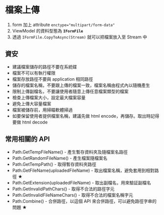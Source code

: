 # 檔案上傳

1. form 加上 attribute `enctype="multipart/form-data"`
1. ViewModel 的資料型態為 **`IFormFile`**
1. 透過 `IFormFile.CopyToAsync(Stream)` 就可以把檔案放入至 Stream 中

## 資安

- 建議檔案儲存的路徑不要在系統碟
- 檔案不可以有執行權限
- 檔案存放路徑不要與 application 相同路徑
- 儲存的檔案名稱，不要跟上傳的檔案一致，檔案名稱由程式內以隨機產生
- 限制上傳副檔名，不要讓使用者隨意上傳任意檔案類型的檔案
- 檢查上傳檔案大小，設定最大檔案容量
- 避免上傳大容量檔案
- 檔案被儲存前，用掃瞄軟體掃過
- 如要保留使用者提供檔案名稱，建議先做 html encode，再儲存。取出時記得要做 html decode

## 常用相關的 API

- Path.GetTempFileName() - 產生暫存資料夾及隨檔案名路徑
- Path.GetRandomFileName() - 產生檔案隨檔案名
- Path.GetTempPath() - 取得暫存資料夾路徑
- Path.GetFileName(uploadedFileName) - 取出檔案名稱，避免套用到相對路徑 ★
- Path.GetExtension(uploadedFileName) - 取出副檔名，用來驗証副檔名
- Path.GetInvalidPathChars() - 取得不合法的路徑字元
- Path.GetInvalidFileNameChars() - 取得不合法的檔案名稱字元
- Path.Combine() - 合併路徑，以這個 API 來合併路徑，可以避免路徑字串的問題 ★
